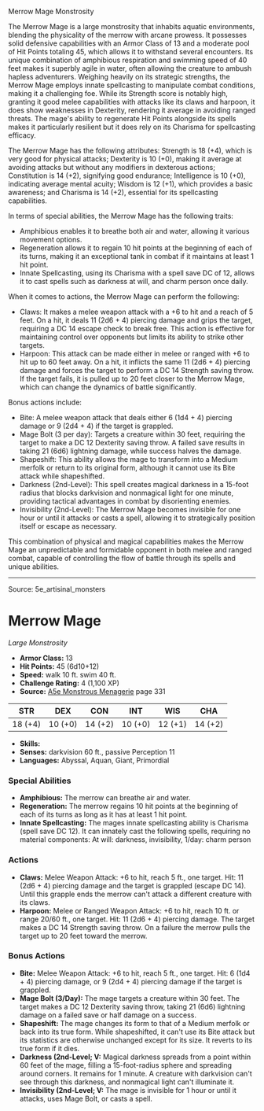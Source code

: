 <MonsterName/>Merrow Mage</MonsterName>
<CreatureType/>Monstrosity</CreatureType>

<summary>The Merrow Mage is a large monstrosity that inhabits aquatic environments, blending the physicality of the merrow with arcane prowess. It possesses solid defensive capabilities with an Armor Class of 13 and a moderate pool of Hit Points totaling 45, which allows it to withstand several encounters. Its unique combination of amphibious respiration and swimming speed of 40 feet makes it superbly agile in water, often allowing the creature to ambush hapless adventurers. Weighing heavily on its strategic strengths, the Merrow Mage employs innate spellcasting to manipulate combat conditions, making it a challenging foe. While its Strength score is notably high, granting it good melee capabilities with attacks like its claws and harpoon, it does show weaknesses in Dexterity, rendering it average in avoiding ranged threats. The mage's ability to regenerate Hit Points alongside its spells makes it particularly resilient but it does rely on its Charisma for spellcasting efficacy.</summary>

<detail>

The Merrow Mage has the following attributes: Strength is 18 (+4), which is very good for physical attacks; Dexterity is 10 (+0), making it average at avoiding attacks but without any modifiers in dexterous actions; Constitution is 14 (+2), signifying good endurance; Intelligence is 10 (+0), indicating average mental acuity; Wisdom is 12 (+1), which provides a basic awareness; and Charisma is 14 (+2), essential for its spellcasting capabilities.

In terms of special abilities, the Merrow Mage has the following traits:
- Amphibious enables it to breathe both air and water, allowing it various movement options.
- Regeneration allows it to regain 10 hit points at the beginning of each of its turns, making it an exceptional tank in combat if it maintains at least 1 hit point.
- Innate Spellcasting, using its Charisma with a spell save DC of 12, allows it to cast spells such as darkness at will, and charm person once daily.

When it comes to actions, the Merrow Mage can perform the following:
- Claws: It makes a melee weapon attack with a +6 to hit and a reach of 5 feet. On a hit, it deals 11 (2d6 + 4) piercing damage and grips the target, requiring a DC 14 escape check to break free. This action is effective for maintaining control over opponents but limits its ability to strike other targets.
- Harpoon: This attack can be made either in melee or ranged with +6 to hit up to 60 feet away. On a hit, it inflicts the same 11 (2d6 + 4) piercing damage and forces the target to perform a DC 14 Strength saving throw. If the target fails, it is pulled up to 20 feet closer to the Merrow Mage, which can change the dynamics of battle significantly.

Bonus actions include:
- Bite: A melee weapon attack that deals either 6 (1d4 + 4) piercing damage or 9 (2d4 + 4) if the target is grappled.
- Mage Bolt (3 per day): Targets a creature within 30 feet, requiring the target to make a DC 12 Dexterity saving throw. A failed save results in taking 21 (6d6) lightning damage, while success halves the damage.
- Shapeshift: This ability allows the mage to transform into a Medium merfolk or return to its original form, although it cannot use its Bite attack while shapeshifted.
- Darkness (2nd-Level): This spell creates magical darkness in a 15-foot radius that blocks darkvision and nonmagical light for one minute, providing tactical advantages in combat by disorienting enemies.
- Invisibility (2nd-Level): The Merrow Mage becomes invisible for one hour or until it attacks or casts a spell, allowing it to strategically position itself or escape as necessary. 

This combination of physical and magical capabilities makes the Merrow Mage an unpredictable and formidable opponent in both melee and ranged combat, capable of controlling the flow of battle through its spells and unique abilities.</detail>



---

Source: 5e_artisinal_monsters

# Merrow Mage

*Large* *Monstrosity*

- **Armor Class:** 13
- **Hit Points:** 45 (6d10+12)
- **Speed:** walk 10 ft. swim 40 ft.
- **Challenge Rating:** 4 (1,100 XP)
- **Source:** [A5e Monstrous Menagerie](https://enpublishingrpg.com/products/level-up-monstrous-menagerie-a5e) page 331

| STR | DEX | CON | INT | WIS | CHA |
| --- | --- | --- | --- | --- | --- |
| 18 (+4) | 10 (+0) | 14 (+2) | 10 (+0) | 12 (+1) | 14 (+2) |

- **Skills:** 
- **Senses:** darkvision 60 ft., passive Perception 11
- **Languages:** Abyssal, Aquan, Giant, Primordial

### Special Abilities

- **Amphibious:** The merrow can breathe air and water.
- **Regeneration:** The merrow regains 10 hit points at the beginning of each of its turns as long as it has at least 1 hit point.
- **Innate Spellcasting:** The mages innate spellcasting ability is Charisma (spell save DC 12). It can innately cast the following spells, requiring no material components: At will: darkness, invisibility, 1/day: charm person

### Actions

- **Claws:** Melee Weapon Attack: +6 to hit, reach 5 ft., one target. Hit: 11 (2d6 + 4) piercing damage  and the target is grappled (escape DC 14). Until this grapple ends  the merrow can't attack a different creature with its claws.
- **Harpoon:** Melee or Ranged Weapon Attack: +6 to hit, reach 10 ft. or range 20/60 ft., one target. Hit: 11 (2d6 + 4) piercing damage. The target makes a DC 14 Strength saving throw. On a failure  the merrow pulls the target up to 20 feet toward the merrow.

### Bonus Actions

- **Bite:** Melee Weapon Attack: +6 to hit, reach 5 ft., one target. Hit: 6 (1d4 + 4) piercing damage, or 9 (2d4 + 4) piercing damage if the target is grappled.
- **Mage Bolt (3/Day):** The mage targets a creature within 30 feet. The target makes a DC 12 Dexterity saving throw, taking 21 (6d6) lightning damage on a failed save or half damage on a success.
- **Shapeshift:** The mage changes its form to that of a Medium merfolk or back into its true form. While shapeshifted, it can't use its Bite attack but its statistics are otherwise unchanged except for its size. It reverts to its true form if it dies.
- **Darkness (2nd-Level; V:** Magical darkness spreads from a point within 60 feet of the mage, filling a 15-foot-radius sphere and spreading around corners. It remains for 1 minute. A creature with darkvision can't see through this darkness, and nonmagical light can't illuminate it.
- **Invisibility (2nd-Level; V:** The mage is invisible for 1 hour or until it attacks, uses Mage Bolt, or casts a spell.




